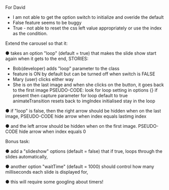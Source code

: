 For David
- I am not able to get the option switch to initialize and overide the default
- False feature seems to be buggy
- True - not able to reset the css left value appropriately or use the index as the condition.



Extend the carousel so that it:

● takes an option "loop" (default = true) that makes the slide show start again when it gets
to the end,
  STORIES:
  - Bob(developer) adds "loop" parameter to the class
  - feature is ON by default but can be turned off when switch is FALSE
  - Mary (user) clicks either way
  - She is on the last image and when she clicks on the button, it goes back to the first image
  PSEUDO-CODE:
  look for loop setting in options {}
  if present then capture parameter for loop
  default to true
  animateTransition resets back to imgIndex initialised
  stay in the loop



● if "loop" is false, then the right arrow should be hidden when on the last image,
  PSEUDO-CODE
  hide arrow when index equals lastimg index



● and the left arrow should be hidden when on the first image.
PSEUDO-CODE
  hide arrow when index equals 0


Bonus task:

● add a "slideshow" options (default = false) that if true, loops through the slides automatically,

● another option "waitTime" (default = 1000) should control how many milliseconds each slide is displayed for,

● this will require some googling about timers!